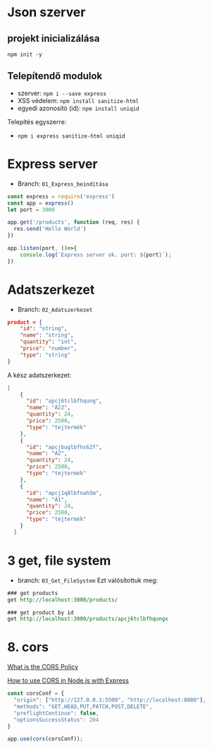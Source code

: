 # Json szerver

## projekt inicializálása
`npm init -y`

## Telepítendő modulok

- szerver: `npm i --save express`  
- XSS védelem: `npm install sanitize-html` 
- egyedi azonosító (id): `npm install uniqid`

Telepítés egyszerre:
- `npm i express sanitize-html uniqid`

# Express server
- Branch: `01_Express_beindítása`
```js
const express = require('express')
const app = express()
let port = 3000

app.get('/products', function (req, res) {
  res.send('Hello World')
})

app.listen(port, ()=>{
    console.log(`Express server ok. port: ${port}`);
})
```

# Adatszerkezet
- Branch: `02_Adatszerkezet`

```json
product = {
    "id": "string",
    "name": "string",
    "quantity": "int",
    "price": "number",
    "type": "string"
}
```
A kész adatszerkezet:
```json
[
    {
      "id": "apcj6tclbfhqung",
      "name": "Á22",
      "quantity": 24,
      "price": 2500,
      "type": "tejtermék"
    },
    {
      "id": "apcjbuglbfhs62f",
      "name": "Á2",
      "quantity": 24,
      "price": 2500,
      "type": "tejtermék"
    },
    {
      "id": "apcj1q8lbfnah5m",
      "name": "Á1",
      "quantity": 24,
      "price": 2500,
      "type": "tejtermék"
    }
  ]
```

# 3 get, file system
- branch: `03_Get_FileSystem`
Ezt valósítottuk meg:
```rest
### get products
get http://localhost:3000/products/

### get product by id
get http://localhost:3000/products/apcj6tclbfhqungx

```



# 8. cors
[What is the CORS Policy](https://www.section.io/engineering-education/what-is-cors-policy/)
 
[How to use CORS in Node.js with Express](https://www.section.io/engineering-education/how-to-use-cors-in-nodejs-with-express/)


```js
const corsConf = {
  "origin": ["http://127.0.0.1:5500", "http://localhost:8080"],
  "methods": "GET,HEAD,PUT,PATCH,POST,DELETE",
  "preflightContinue": false,
  "optionsSuccessStatus": 204
}

app.use(cors(corsConf));

```

